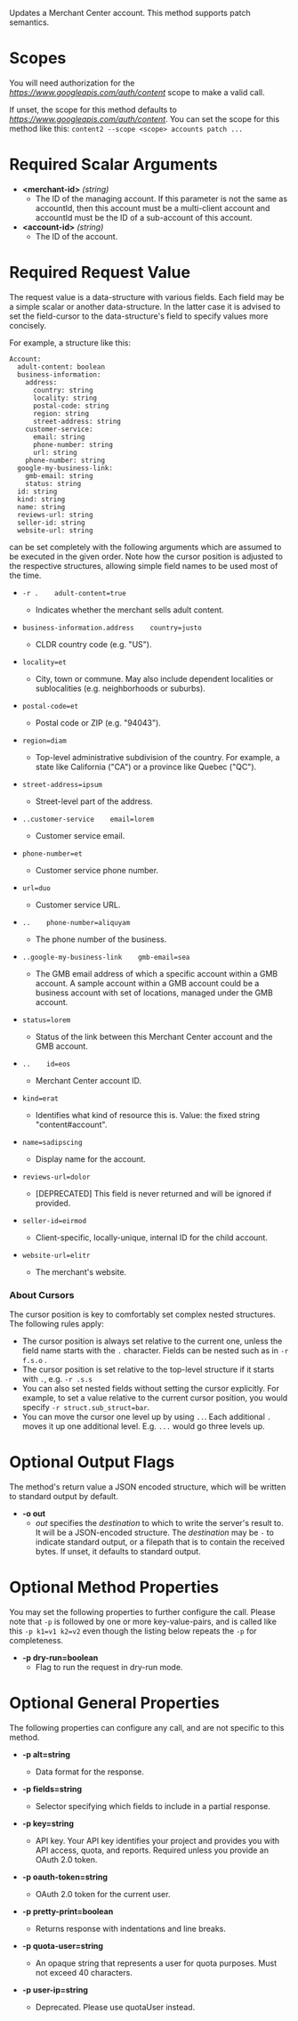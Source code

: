 Updates a Merchant Center account. This method supports patch semantics.
# Scopes

You will need authorization for the *https://www.googleapis.com/auth/content* scope to make a valid call.

If unset, the scope for this method defaults to *https://www.googleapis.com/auth/content*.
You can set the scope for this method like this: `content2 --scope <scope> accounts patch ...`
# Required Scalar Arguments
* **&lt;merchant-id&gt;** *(string)*
    - The ID of the managing account. If this parameter is not the same as accountId, then this account must be a multi-client account and accountId must be the ID of a sub-account of this account.
* **&lt;account-id&gt;** *(string)*
    - The ID of the account.
# Required Request Value

The request value is a data-structure with various fields. Each field may be a simple scalar or another data-structure.
In the latter case it is advised to set the field-cursor to the data-structure's field to specify values more concisely.

For example, a structure like this:
```
Account:
  adult-content: boolean
  business-information:
    address:
      country: string
      locality: string
      postal-code: string
      region: string
      street-address: string
    customer-service:
      email: string
      phone-number: string
      url: string
    phone-number: string
  google-my-business-link:
    gmb-email: string
    status: string
  id: string
  kind: string
  name: string
  reviews-url: string
  seller-id: string
  website-url: string

```

can be set completely with the following arguments which are assumed to be executed in the given order. Note how the cursor position is adjusted to the respective structures, allowing simple field names to be used most of the time.

* `-r .    adult-content=true`
    - Indicates whether the merchant sells adult content.
* `business-information.address    country=justo`
    - CLDR country code (e.g. &#34;US&#34;).
* `locality=et`
    - City, town or commune. May also include dependent localities or sublocalities (e.g. neighborhoods or suburbs).
* `postal-code=et`
    - Postal code or ZIP (e.g. &#34;94043&#34;).
* `region=diam`
    - Top-level administrative subdivision of the country. For example, a state like California (&#34;CA&#34;) or a province like Quebec (&#34;QC&#34;).
* `street-address=ipsum`
    - Street-level part of the address.

* `..customer-service    email=lorem`
    - Customer service email.
* `phone-number=et`
    - Customer service phone number.
* `url=duo`
    - Customer service URL.

* `..    phone-number=aliquyam`
    - The phone number of the business.

* `..google-my-business-link    gmb-email=sea`
    - The GMB email address of which a specific account within a GMB account. A sample account within a GMB account could be a business account with set of locations, managed under the GMB account.
* `status=lorem`
    - Status of the link between this Merchant Center account and the GMB account.

* `..    id=eos`
    - Merchant Center account ID.
* `kind=erat`
    - Identifies what kind of resource this is. Value: the fixed string &#34;content#account&#34;.
* `name=sadipscing`
    - Display name for the account.
* `reviews-url=dolor`
    - [DEPRECATED] This field is never returned and will be ignored if provided.
* `seller-id=eirmod`
    - Client-specific, locally-unique, internal ID for the child account.
* `website-url=elitr`
    - The merchant&#39;s website.


### About Cursors

The cursor position is key to comfortably set complex nested structures. The following rules apply:

* The cursor position is always set relative to the current one, unless the field name starts with the `.` character. Fields can be nested such as in `-r f.s.o` .
* The cursor position is set relative to the top-level structure if it starts with `.`, e.g. `-r .s.s`
* You can also set nested fields without setting the cursor explicitly. For example, to set a value relative to the current cursor position, you would specify `-r struct.sub_struct=bar`.
* You can move the cursor one level up by using `..`. Each additional `.` moves it up one additional level. E.g. `...` would go three levels up.


# Optional Output Flags

The method's return value a JSON encoded structure, which will be written to standard output by default.

* **-o out**
    - *out* specifies the *destination* to which to write the server's result to.
      It will be a JSON-encoded structure.
      The *destination* may be `-` to indicate standard output, or a filepath that is to contain the received bytes.
      If unset, it defaults to standard output.
# Optional Method Properties

You may set the following properties to further configure the call. Please note that `-p` is followed by one 
or more key-value-pairs, and is called like this `-p k1=v1 k2=v2` even though the listing below repeats the
`-p` for completeness.

* **-p dry-run=boolean**
    - Flag to run the request in dry-run mode.

# Optional General Properties

The following properties can configure any call, and are not specific to this method.

* **-p alt=string**
    - Data format for the response.

* **-p fields=string**
    - Selector specifying which fields to include in a partial response.

* **-p key=string**
    - API key. Your API key identifies your project and provides you with API access, quota, and reports. Required unless you provide an OAuth 2.0 token.

* **-p oauth-token=string**
    - OAuth 2.0 token for the current user.

* **-p pretty-print=boolean**
    - Returns response with indentations and line breaks.

* **-p quota-user=string**
    - An opaque string that represents a user for quota purposes. Must not exceed 40 characters.

* **-p user-ip=string**
    - Deprecated. Please use quotaUser instead.
